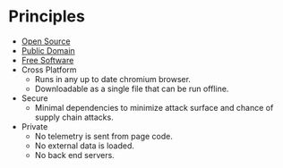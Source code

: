 # Principles

- [Open Source](https://en.wikipedia.org/wiki/Open_source)
- [Public Domain](https://en.wikipedia.org/wiki/Public_domain)
- [Free Software](https://www.gnu.org/philosophy/free-sw.en.html)
- Cross Platform
    - Runs in any up to date chromium browser.
    - Downloadable as a single file that can be run offline.
- Secure
    - Minimal dependencies to minimize attack surface and chance of supply chain attacks.
- Private
    - No telemetry is sent from page code.
    - No external data is loaded.
    - No back end servers.
